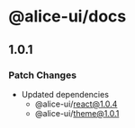 # @alice-ui/docs

## 1.0.1

### Patch Changes

- Updated dependencies
  - @alice-ui/react@1.0.4
  - @alice-ui/theme@1.0.1
